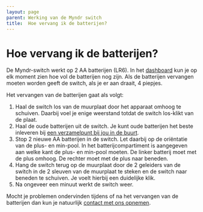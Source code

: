 ```yaml
---
layout: page
parent: Werking van de Myndr switch
title:  Hoe vervang ik de batterijen? 
---
```


# Hoe vervang ik de batterijen?

De Myndr-switch werkt op 2 AA batterijen (LR6). In het [dashboard](https://admin.myndr.net) kun je op elk moment zien hoe vol de batterijen nog zijn. Als de batterijen vervangen moeten worden geeft de switch, als je er aan draait, 4 piepjes.

Het vervangen van de batterijen gaat als volgt:
1. Haal de switch los van de muurplaat door het apparaat omhoog te schuiven. Daarbij voel je enige weerstand totdat de switch los-klikt van de plaat.
2. Haal de oude batterijen uit de switch. Je kunt oude batterijen het beste inleveren bij [een verzamelpunt bij jou in de buurt](https://www.legebatterijen.nl/inleveren/waar-inleveren/).
3. Stop 2 nieuwe AA batterijen in de switch. Let daarbij op de oriëntatie van de plus- en min-pool. In het batterijcompartiment is aangegeven aan welke kant de plus- en min-pool moeten. De linker batterij moet met de plus omhoog. De rechter moet met de plus naar beneden.
4. Hang de switch terug op de muurplaat door de 2 geleiders van de switch in de 2 sleuven van de muurplaat te steken en de switch naar beneden te schuiven. Je voelt hierbij een duidelijke klik.
5. Na ongeveer een minuut werkt de switch weer.

Mocht je problemen ondervinden tijdens of na het vervangen van de batterijen dan kun je natuurlijk [contact met ons opnemen](https://www.myndr.nl/contact/). 


